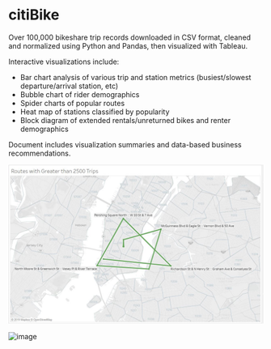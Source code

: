 # citiBike

Over 100,000 bikeshare trip records downloaded in CSV format, cleaned and normalized using Python and Pandas, then visualized with Tableau.

Interactive visualizations include:

* Bar chart analysis of various trip and station metrics (busiest/slowest departure/arrival station, etc)
* Bubble chart of rider demographics
* Spider charts of popular routes
* Heat map of stations classified by popularity
* Block diagram of extended rentals/unreturned bikes and renter demographics

Document includes visualization summaries and data-based business recommendations.

![image](https://github.com/dcpatti/citiBike/blob/master/Tableau_Images/2500%20Trips.png)

![image](https://d21xlh2maitm24.cloudfront.net/nyc/Transparent-Bike.png?mtime=20160420134420)
